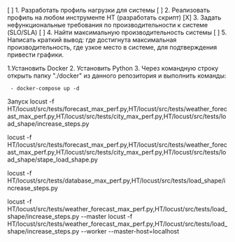 [ ] 1. Разработать профиль нагрузки для системы
[ ] 2. Реализовать профиль на любом инструменте НТ (разработать скрипт)
[X] 3. Задать нефункциональные требования по производительности к системе (SLO/SLA)
[ ] 4. Найти максимальную производительность системы
[ ] 5. Написать краткий вывод: где достигнута максимальная производительность, где узкое место в системе, для подтверждения привести графики.

1.Установить Docker
2. Установить Python 
3. Через командную строку открыть папку "./docker" из данного репозитория и выполнить команды:

     - docker-compose up -d

Запуск
 locust -f HT/locust/src/tests/forecast_max_perf.py,HT/locust/src/tests/weather_forecast_max_perf.py,HT/locust/src/tests/city_max_perf.py,HT/locust/src/tests/load_shape/increase_steps.py 

locust -f HT/locust/src/tests/forecast_max_perf.py,HT/locust/src/tests/weather_forecast_max_perf.py,HT/locust/src/tests/city_max_perf.py,HT/locust/src/tests/load_shape/stape_load_shape.py 

 locust -f HT/locust/src/tests/database_max_perf.py,HT/locust/src/tests/load_shape/increase_steps.py 



 locust -f HT/locust/src/tests/weather_forecast_max_perf.py,HT/locust/src/tests/load_shape/increase_steps.py --master
 locust -f HT/locust/src/tests/weather_forecast_max_perf.py,HT/locust/src/tests/load_shape/increase_steps.py --worker --master-host=localhost
